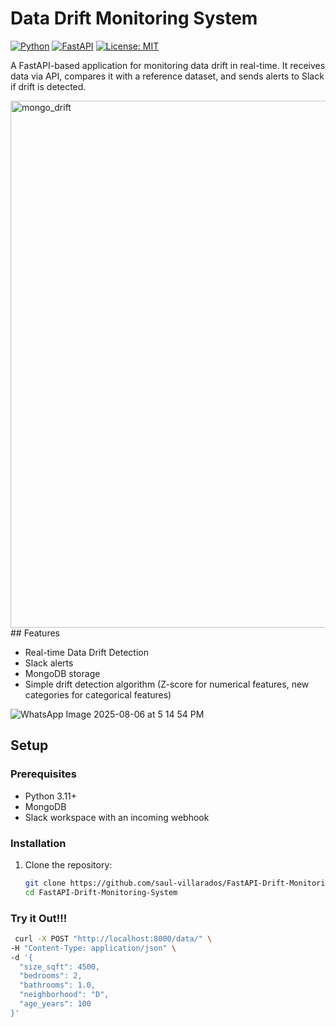 # Data Drift Monitoring System

[![Python](https://img.shields.io/badge/Python-3.11%2B-blue)](https://python.org)
[![FastAPI](https://img.shields.io/badge/Framework-FastAPI-green)](https://fastapi.tiangolo.com)
[![License: MIT](https://img.shields.io/badge/License-MIT-yellow)](LICENSE)

A FastAPI-based application for monitoring data drift in real-time. It receives data via API, compares it with a reference dataset, and sends alerts to Slack if drift is detected.

<img width="1920" height="843" alt="mongo_drift" src="https://github.com/user-attachments/assets/2ca14a68-cfb1-43e3-95fb-429d752bc291" />
## Features

- Real-time Data Drift Detection
- Slack alerts
- MongoDB storage
- Simple drift detection algorithm (Z-score for numerical features, new categories for categorical features)

![WhatsApp Image 2025-08-06 at 5 14 54 PM](https://github.com/user-attachments/assets/d75ffadb-a52b-4be8-a095-00793ac4ae61)



## Setup


### Prerequisites

- Python 3.11+
- MongoDB
- Slack workspace with an incoming webhook

### Installation

1. Clone the repository:
   ```bash
   git clone https://github.com/saul-villarados/FastAPI-Drift-Monitoring-System.git
   cd FastAPI-Drift-Monitoring-System
   ```
### Try it Out!!!
```bash
 curl -X POST "http://localhost:8000/data/" \
-H "Content-Type: application/json" \
-d '{
  "size_sqft": 4500,
  "bedrooms": 2,
  "bathrooms": 1.0,
  "neighborhood": "D",
  "age_years": 100
}' 

```
